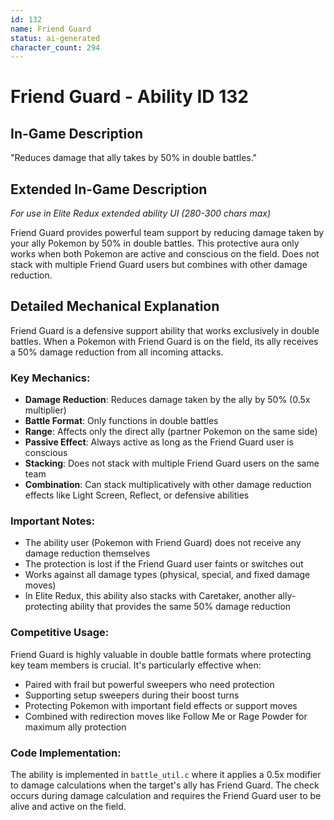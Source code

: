 ```yaml
---
id: 132
name: Friend Guard
status: ai-generated
character_count: 294
---
```


# Friend Guard - Ability ID 132

## In-Game Description
"Reduces damage that ally takes by 50% in double battles."

## Extended In-Game Description
*For use in Elite Redux extended ability UI (280-300 chars max)*

Friend Guard provides powerful team support by reducing damage taken by your ally Pokemon by 50% in double battles. This protective aura only works when both Pokemon are active and conscious on the field. Does not stack with multiple Friend Guard users but combines with other damage reduction.

## Detailed Mechanical Explanation

Friend Guard is a defensive support ability that works exclusively in double battles. When a Pokemon with Friend Guard is on the field, its ally receives a 50% damage reduction from all incoming attacks.

### Key Mechanics:
- **Damage Reduction**: Reduces damage taken by the ally by 50% (0.5x multiplier)
- **Battle Format**: Only functions in double battles
- **Range**: Affects only the direct ally (partner Pokemon on the same side)
- **Passive Effect**: Always active as long as the Friend Guard user is conscious
- **Stacking**: Does not stack with multiple Friend Guard users on the same team
- **Combination**: Can stack multiplicatively with other damage reduction effects like Light Screen, Reflect, or defensive abilities

### Important Notes:
- The ability user (Pokemon with Friend Guard) does not receive any damage reduction themselves
- The protection is lost if the Friend Guard user faints or switches out
- Works against all damage types (physical, special, and fixed damage moves)
- In Elite Redux, this ability also stacks with Caretaker, another ally-protecting ability that provides the same 50% damage reduction

### Competitive Usage:
Friend Guard is highly valuable in double battle formats where protecting key team members is crucial. It's particularly effective when:
- Paired with frail but powerful sweepers who need protection
- Supporting setup sweepers during their boost turns
- Protecting Pokemon with important field effects or support moves
- Combined with redirection moves like Follow Me or Rage Powder for maximum ally protection

### Code Implementation:
The ability is implemented in `battle_util.c` where it applies a 0.5x modifier to damage calculations when the target's ally has Friend Guard. The check occurs during damage calculation and requires the Friend Guard user to be alive and active on the field.